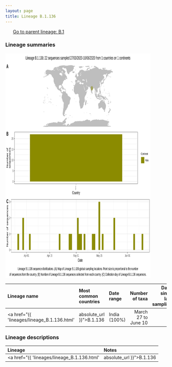 ```yaml
---
layout: page
title: Lineage B.1.136
---
```




<p>
<ul class="actions small">
	 <a href="{{ 'lineages/lineage_B.1.1.1.html' | absolute_url }}" class="button special fit">Go to parent lineage: B.1</a>
</ul>
</p>
<h3> Lineage summaries</h3>

<img src="../assets/images/B.1.136.svg" alt="B.1.136 lineage summary figure" width="90%" height="700px" />


| Lineage name | Most common countries | Date range | Number of taxa |  Days since last sampling | Known Travel | Recall value |
|:-----|:-----|:-------|-------:|-------:|:---------|--------:|
| <a href="{{ 'lineages/lineage_B.1.136.html' | absolute_url }}">B.1.136</a> | India (100%) | March 27 to June 10 | 22 | 73 |  | 0.96 |

<h3>Lineage descriptions</h3>

| Lineage | Notes |
|:-----|:-----|
| <a href="{{ 'lineages/lineage_B.1.136.html' | absolute_url }}">B.1.136</a> | Indian lineage |


